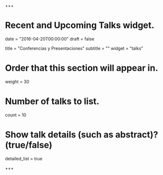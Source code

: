 +++
# Recent and Upcoming Talks widget.

date = "2016-04-20T00:00:00"
draft = false

title = "Conferencias y Presentaciones"
subtitle = ""
widget = "talks"

# Order that this section will appear in.
weight = 30

# Number of talks to list.
count = 10

# Show talk details (such as abstract)? (true/false)
detailed_list = true

+++

